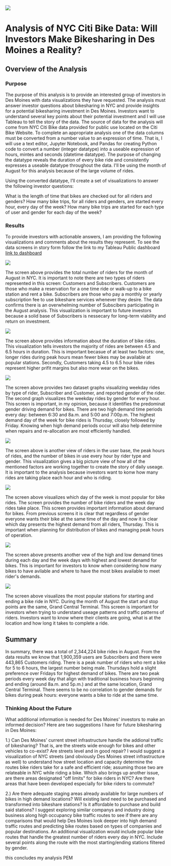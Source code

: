 <img src="pictures/citibike.png">

# Analysis of NYC Citi Bike Data: Will Investors Make Bikesharing in Des Moines a Reality? 
## Overview of the Analysis ##
### Purpose 

The purpose of this analysis is to provide an interested group of investors in Des Moines with data visualizations they have requested. The analysis must answer investor questions about bikesharing in NYC and provide insights for a potential bikesharing investment in Des Moines. Investors want to understand several key points about their potential investment and I will use Tableau to tell the story of the data. The source of data for the analysis will come from NYC Citi Bike data provided for public use located on the Citi Bike Website. To complete an appropriate analysis one of the data columns must be converted from a number value to an expression of time. That is, I will use a text editor, Jupyter Notebook, and Pandas for creating Python code to convert a number (integer datatype) into a useable expression of hours, mintes and seconds (datetime datatype). The purpose of changing the datatype reveals the duration of every bike ride and consistently expresses a useable datatype throughout the data. I'll be using the month of August for this analysis because of the large volume of rides. 

Using the converted datatype, I’ll create a set of visualizations to answer the following investor questions:

What is the length of time that bikes are checked out for all riders and genders?
How many bike trips, for all riders and genders, are started every hour, every day of the week?
How many bike trips are started for each type of user and gender for each day of the week?

### Results

To provide investors with actionable answers, I am providing the following visualizations and comments about the results they represent. To see the data screens in story form follow the link to my Tableau Public dashboard [link to dashboard](https://public.tableau.com/profile/peter.miller2058)

<img src="pictures/Screen1.png">

The screen above provides the total number of riders for the month of August in NYC. It is important to note there are two types of riders represented in this screen: Customers and Subscribers. Customers are those who make a reservation for a one time ride or walk-up to a bike station and rent a bike. Subscribers are those who pay a monthly or yearly subscription fee to use bikeshare services whenever they desire. The data confirms there is an overwhelming number of Subscibers participating in the August analysis. This visualization is important to future investors because a solid base of Subscribers is nessecary for long-term viability and return on investment.



<img src="pictures/Screen2.png">


The screen above provides information about the duration of bike rides. This visualization tells investors the majority of rides are between 4.5 and 6.5 hours in duration. This is important becasue of at least two factors: one, longer rides during peak hours mean fewer bikes may be available at popular stations. Secondly, Customers taking 4.5 to 6.5 hour bike rides represent higher prifit margins but also more wear on the bikes.


<img src="pictures/Screen3.png">

The screen above provides two dataset graphs visualizing weekday rides by type of rider, Subscriber and Customer, and reported gender of the rider. The second graph visualizes the weekday rides by gender for every hour. This screen is important, in my opinion, because it identifies the predominat gender driving demand for bikes. There are two high demand time periods every day: between 6:30 and 8a.m. and 5:00 and 7:00p.m. The highest demand day of the week for bike rides is Thursday, closely followed by Friday. Knowing when high demand periods occur will also help determine when repairs and re-allocation are most efficiently handled.


<img src="pictures/Screen4.png">

The screen above is another view of riders in the user base, the peak hours of rides, and the number of bikes in use every hour by rider type and gender. This visualization gives a big picture view of how all of the mentioned factors are working together to create the story of daily useage. It is important to the analysis because investors want to konw how many rides are taking place each hour and who is riding.  

<img src="pictures/Screen5.png">

The screen above visualizes which day of the week is most popular for bike rides. The screen provides the number of bike riders and the week day rides take place. This screen provides important information about demand for bikes. From previous screens it is clear that regardless of gender everyone wants their bike at the same time of the day and now it is clear which day presents the highest demand from all riders, Thursday. This is important when planning for distribution of bikes and managing peak hours of operation.

<img src="pictures/Screen6.png">

The screen above presents another vew of the high and low demand times during each day and the week days with highest and lowest denamd for bikes. This is important for investors to know when considering how many bikes to have avilable and where to have the most bikes available to meet rider's demands.

<img src="pictures/Screen9.png">

The screen above visualizes the most popular stations for starting and ending a bike ride in NYC. During the month of August the start and stop points are the same, Grand Central Terminal. This screen is important for investors when trying to understand useage patterns and traffic patterns of riders. Investors want to know where their clients are going, what is at the location and how long it takes to complete a ride. 


## Summary
In summary, there was a total of 2,344,224 bike rides in August. From the data results we know that 1,900,359 users are Subscribers and there were 443,865 Customers riding. There is a peak number of riders who rent a bike for 5 to 6 hours, the largest number being male. Thursdays hold a slight preference over Fridays for highest demand of bikes. There are two peak periods every week day that align with traditional business hours beginning and ending (around 8a.m. and 5p.m.) and at the same location, Grand Central Terminal. There seems to be no correlation to gender demands for bikes during peak hours: everyone wants a bike to ride at the same time. 

### Thinking About the Future
What additional information is needed for Des Moines' investors to make an informed decision? Here are two suggestions I have for future bikesharing in Des Moines: 

1.) Can Des Moines' current street infrastructure handle the addional traffic of bikesharing? That is, are the streets wide enough for bikes and other vehicles to co-exist? Are streets level and in good repair?  I would suggest a visualization of NYC streets (and obviously Des Moines street infrastructure as well) to understand how street location and capacity determine the routes bike riders take for a safe and efficient ride; assuming those two are relateable in NYC while riding a bike. Which also brings up another issue, are there areas designated "off limits" for bike riders in NYC? Are there areas that have been developed especially for bike riders to commute?  

2.) Are there adequate staging areas already available for large numbers of bikes in high demand locations? Will existing land need to be purchased and transformed into bikeshare stations? Is it affordable to purchase and build said stations? I suggest exploring similar companys and industry doing business along high occupancy bike traffic routes to see if there are any comparisons that would help Des Moines look deeper into high demand traffic routes and predicting bike routes based on types of companies and popular destinations. An additional visualization would include popular bike routes that handle the greatest number of riders every day in NYC. Include several points along the route with the most starting/ending stations filtered by gender.

this concludes my analysis PEM
